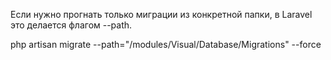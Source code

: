 Если нужно прогнать только миграции из конкретной папки, в Laravel это делается флагом --path.

php artisan migrate --path="/modules/Visual/Database/Migrations" --force
